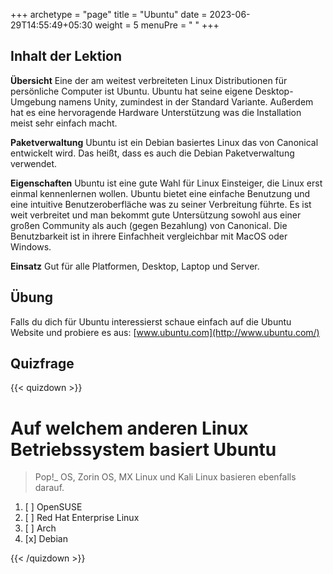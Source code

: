 +++
archetype = "page"
title = "Ubuntu"
date = 2023-06-29T14:55:49+05:30
weight = 5
menuPre = "<i class='fl-ubuntu'></i> "
+++

## Inhalt der Lektion

**Übersicht**
Eine der am weitest verbreiteten Linux Distributionen für persönliche Computer ist Ubuntu. Ubuntu hat seine eigene Desktop-Umgebung namens Unity, zumindest in der Standard Variante. Außerdem hat es eine hervoragende Hardware Unterstützung was die Installation meist sehr einfach macht.

**Paketverwaltung**
Ubuntu ist ein Debian basiertes Linux das von Canonical entwickelt wird. Das heißt, dass es auch die Debian Paketverwaltung verwendet.

**Eigenschaften**
Ubuntu ist eine gute Wahl für Linux Einsteiger, die Linux erst einmal kennenlernen wollen. Ubuntu bietet eine einfache Benutzung und eine intuitive Benutzeroberfläche was zu seiner Verbreitung führte. Es ist weit verbreitet und man bekommt gute Untersützung sowohl aus einer großen Community als auch (gegen Bezahlung) von Canonical. Die Benutzbarkeit ist in ihrere Einfachheit vergleichbar mit MacOS oder Windows.

**Einsatz**
Gut für alle Platformen, Desktop, Laptop und Server.

## Übung

Falls du dich für Ubuntu interessierst schaue einfach auf die Ubuntu Website und probiere es aus:
[www.ubuntu.com](http://www.ubuntu.com/)

## Quizfrage

{{< quizdown >}}

# Auf welchem anderen Linux Betriebssystem basiert Ubuntu

> Pop!_ OS, Zorin OS, MX Linux und Kali Linux basieren ebenfalls darauf.

1. [ ] OpenSUSE
1. [ ] Red Hat Enterprise Linux 
1. [ ] Arch
1. [x] Debian

{{< /quizdown >}}
